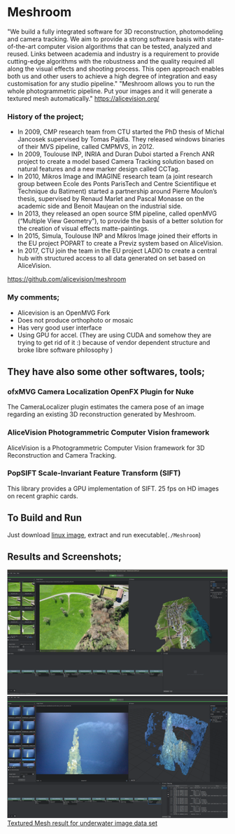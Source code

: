 # Meshroom

"We build a fully integrated software for 3D reconstruction, photomodeling and camera tracking. We aim to provide a strong software basis with state-of-the-art computer vision algorithms that can be tested, analyzed and reused. Links between academia and industry is a requirement to provide cutting-edge algorithms with the robustness and the quality required all along the visual effects and shooting process.
This open approach enables both us and other users to achieve a high degree of integration and easy customisation for any studio pipeline."
"Meshroom allows you to run the whole photogrammetric pipeline. Put your images and it will generate a textured mesh automatically."
https://alicevision.org/

### History of the project;
- In 2009, CMP research team from CTU started the PhD thesis of Michal Jancosek supervised by Tomas Pajdla. They released windows binaries of their MVS pipeline, called CMPMVS, in 2012. 
- In 2009, Toulouse INP, INRIA and Duran Duboi started a French ANR project to create a model based Camera Tracking solution based on natural features and a new marker design called CCTag. 
- In 2010, Mikros Image and IMAGINE research team (a joint research group between Ecole des Ponts ParisTech and Centre Scientifique et Technique du Batiment) started a partnership around Pierre Moulon’s thesis, supervised by Renaud Marlet and Pascal Monasse on the academic side and Benoit Maujean on the industrial side. 
- In 2013, they released an open source SfM pipeline, called openMVG (“Multiple View Geometry”), to provide the basis of a better solution for the creation of visual effects matte-paintings. 
- In 2015, Simula, Toulouse INP and Mikros Image joined their efforts in the EU project POPART to create a Previz system based on AliceVision. 
- In 2017, CTU join the team in the EU project LADIO to create a central hub with structured access to all data generated on set based on AliceVision.

https://github.com/alicevision/meshroom

### My comments;
- Alicevision is an OpenMVG Fork
- Does not produce orthophoto or mosaic
- Has very good user interface
- Using GPU for accel. (They are using CUDA and somehow they are trying to get rid of it :) because of vendor dependent structure and broke libre software philosophy )

## They have also some other softwares, tools; 
### ofxMVG Camera Localization OpenFX Plugin for Nuke
The CameraLocalizer plugin estimates the camera pose of an image regarding an existing 3D reconstruction generated by Meshroom.

### AliceVision Photogrammetric Computer Vision framework
AliceVision is a Photogrammetric Computer Vision framework for 3D Reconstruction and Camera Tracking.
 
### PopSIFT Scale-Invariant Feature Transform (SIFT)
This library provides a GPU implementation of SIFT. 25 fps on HD images on recent graphic cards.

## To Build and Run
Just download [linux image](https://github.com/alicevision/meshroom/releases), extract and run executable(`./Meshroom`)
## Results and Screenshots;
![UI](MeshroomScreenshot.png)
![UI](MeshroomScreenshot2.png)
[Textured Mesh result for underwater image data set](MeshroomTexturedMesh.obj)
